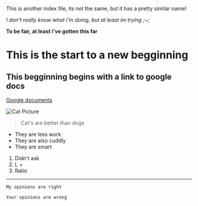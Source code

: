 This is another index file, its not the same, but it has a pretty similar name!

*I don't really know what i'm doing, but at least im trying ;~;*

**To be fair, at least i've gotten this far**

# This is the start to a new begginning 
## This begginning begins with a link to google docs

[Google documents](https://www.google.com/docs/about/)

![Cat Picture](https://ychef.files.bbci.co.uk/976x549/p07ryyyj.jpg)
> Cat's are better than dogs  

* They are less work
* They are also cuddly
* They are smart

1. Didn't ask
2. L + 
3. Ratio

--- 
`My opinions are right`

``` 
Your opinions are wrong
```
